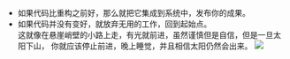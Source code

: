- 如果代码比重构之前好，那么就把它集成到系统中，发布你的成果。
- 如果代码并没有变好，就放弃无用的工作，回到起始点。
  <br>这就像在悬崖峭壁的小路上走，有光就前进，虽然谨慎但是自信，但是一旦太阳下山，
  你就应该停止前进，晚上睡觉，并且相信太阳仍然会出来。
  ![](https://raw.githubusercontent.com/greatabel/RefactoringPython/master/ch15Summary/path.jpg)